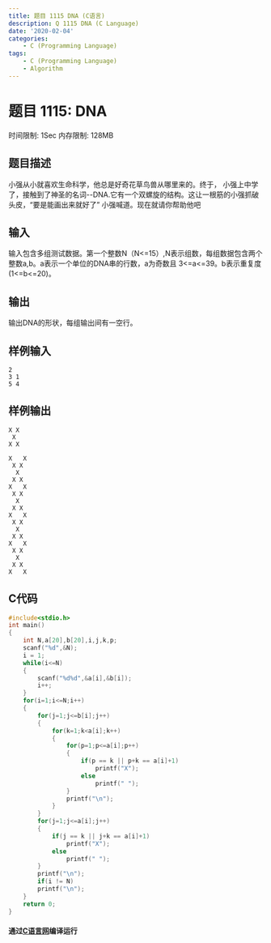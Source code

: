 ```yaml
---
title: 题目 1115 DNA (C语言)
description: Q 1115 DNA (C Language)
date: '2020-02-04'
categories:
    - C (Programming Language)
tags:
    - C (Programming Language)
    - Algorithm
---
```


# 题目 1115: DNA
时间限制: 1Sec 内存限制: 128MB
## 题目描述
小强从小就喜欢生命科学，他总是好奇花草鸟兽从哪里来的。终于， 小强上中学了，接触到了神圣的名词--DNA.它有一个双螺旋的结构。这让一根筋的小强抓破头皮，“要是能画出来就好了” 小强喊道。现在就请你帮助他吧
## 输入
输入包含多组测试数据。第一个整数N（N<=15）,N表示组数，每组数据包含两个整数a,b。a表示一个单位的DNA串的行数，a为奇数且 3<=a<=39。b表示重复度(1<=b<=20)。
## 输出
输出DNA的形状，每组输出间有一空行。
## 样例输入
```
2
3 1
5 4
```
## 样例输出
```
X X
 X
X X

X   X
 X X
  X
 X X
X   X
 X X
  X
 X X
X   X
 X X
  X
 X X
X   X
 X X
  X
 X X
X   X
```
## C代码
```c
#include<stdio.h>
int main()
{
    int N,a[20],b[20],i,j,k,p;
    scanf("%d",&N);
    i = 1;
    while(i<=N)
    {
        scanf("%d%d",&a[i],&b[i]);
        i++;
    }
    for(i=1;i<=N;i++)
    {
        for(j=1;j<=b[i];j++)
        {
            for(k=1;k<a[i];k++)
            {
                for(p=1;p<=a[i];p++)
                {
                    if(p == k || p+k == a[i]+1)
                        printf("X");
                    else
                        printf(" ");
                }
                printf("\n");                
            }
        }
        for(j=1;j<=a[i];j++)
        {
            if(j == k || j+k == a[i]+1)
                printf("X");
            else
                printf(" ");
        }
        printf("\n");
        if(i != N)
        printf("\n");
    }
    return 0;
}
```
#### 通过[C语言网](https://www.dotcpp.com/)编译运行
